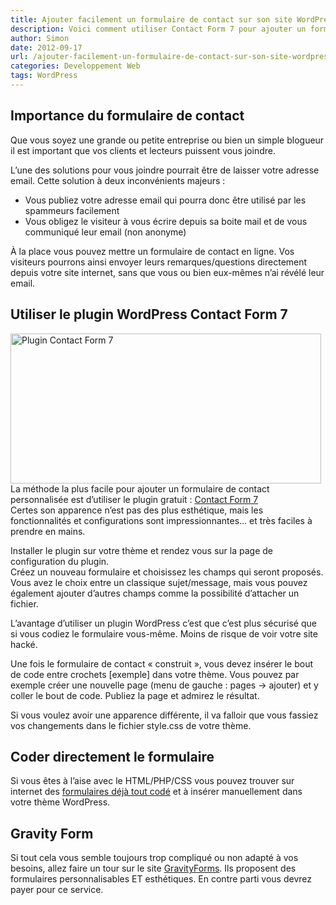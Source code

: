 ```yaml
---
title: Ajouter facilement un formulaire de contact sur son site WordPress
description: Voici comment utiliser Contact Form 7 pour ajouter un formulaire de contact
author: Simon
date: 2012-09-17
url: /ajouter-facilement-un-formulaire-de-contact-sur-son-site-wordpress/
categories: Developpement Web
tags: WordPress
---
```

## Importance du formulaire de contact
Que vous soyez une grande ou petite entreprise ou bien un simple blogueur il est important que vos clients et lecteurs puissent vous joindre.

L&rsquo;une des solutions pour vous joindre pourrait être de laisser votre adresse email. Cette solution à deux inconvénients majeurs :

  * Vous publiez votre adresse email qui pourra donc être utilisé par les spammeurs facilement
  * Vous obligez le visiteur à vous écrire depuis sa boite mail et de vous communiqué leur email (non anonyme)

À la place vous pouvez mettre un formulaire de contact en ligne. Vos visiteurs pourrons ainsi envoyer leurs remarques/questions directement depuis votre site internet, sans que vous ou bien eux-mêmes n&rsquo;ai révélé leur email.

## Utiliser le plugin WordPress Contact Form 7

<a href="http://wordpress.org/extend/plugins/contact-form-7/" title="Contact Form 7 WordPress page" target="_blank"><img src="http://www.bygga.fr/wp-content/uploads/2012/09/Contact-form-7.png" alt="Plugin Contact Form 7" title="Contact-form-7" width="497" height="240" class="aligncenter size-full wp-image-224" /></a>  
La méthode la plus facile pour ajouter un formulaire de contact personnalisée est d&rsquo;utiliser le plugin gratuit : <a href="http://wordpress.org/extend/plugins/contact-form-7/" title="Contact Form 7" target="_blank">Contact Form 7</a>  
Certes son apparence n&rsquo;est pas des plus esthétique, mais les fonctionnalités et configurations sont impressionnantes&#8230; et très faciles à prendre en mains.

Installer le plugin sur votre thème et rendez vous sur la page de configuration du plugin.  
Créez un nouveau formulaire et choisissez les champs qui seront proposés. Vous avez le choix entre un classique sujet/message, mais vous pouvez également ajouter d&rsquo;autres champs comme la possibilité d&rsquo;attacher un fichier.

L&rsquo;avantage d&rsquo;utiliser un plugin WordPress c&rsquo;est que c&rsquo;est plus sécurisé que si vous codiez le formulaire vous-même. Moins de risque de voir votre site hacké.

Une fois le formulaire de contact &laquo;&nbsp;construit&nbsp;&raquo;, vous devez insérer le bout de code entre crochets [exemple] dans votre thème. Vous pouvez par exemple créer une nouvelle page (menu de gauche : pages -> ajouter) et y coller le bout de code. Publiez la page et admirez le résultat.

Si vous voulez avoir une apparence différente, il va falloir que vous fassiez vos changements dans le fichier style.css de votre thème.

## Coder directement le formulaire

Si vous êtes à l&rsquo;aise avec le HTML/PHP/CSS vous pouvez trouver sur internet des <a href="http://slodive.com/web-development/20-superb-css3-web-forms-tutorials/" title="Formulaire de contact CSS3" target="_blank">formulaires déjà tout codé</a> et à insérer manuellement dans votre thème WordPress.

## Gravity Form

Si tout cela vous semble toujours trop compliqué ou non adapté à vos besoins, allez faire un tour sur le site <a href="http://www.gravityforms.com/" title="GravityForms" target="_blank">GravityForms</a>. Ils proposent des formulaires personnalisables ET esthétiques. En contre parti vous devrez payer pour ce service.